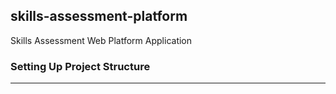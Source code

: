 ## skills-assessment-platform
Skills Assessment Web Platform Application


### Setting Up Project Structure
---

